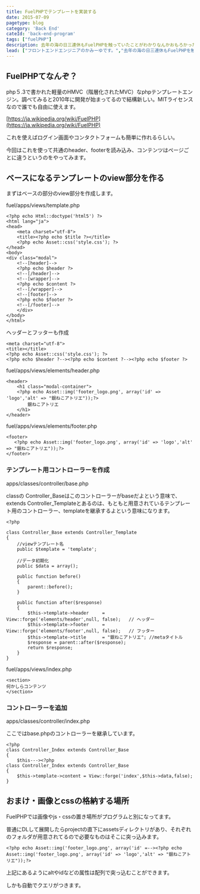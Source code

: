 ```yaml
---
title: FuelPHPでテンプレートを実装する
date: 2015-07-09
pagetype: blog
category: 'Back End'
cateId: 'back-end-program'
tags: ["fuelPHP"]
description: 去年の海の日三連休もFuelPHPを触っていたことがわかりなんかおもろかったです。とりあえず、FuelPHPでテンプレートを作ったのでまとめます。
lead: ["フロントエンドエンジニアのかみーゆです。","去年の海の日三連休もFuelPHPを触っていたことがわかりなんかおもろかったです。","とりあえず、FuelPHPでテンプレートを作ったのでまとめます。"]
---
```

## FuelPHPてなんぞ？
php５.3で書かれた軽量のHMVC（階層化されたMVC）なphpテンプレートエンジン。調べてみると2010年に開発が始まってるので結構新しい。MITライセンスなので誰でも自由に使えます。

[https://ja.wikipedia.org/wiki/FuelPHP](https://ja.wikipedia.org/wiki/FuelPHP)

これを使えばログイン画面やコンタクトフォームも簡単に作れるらしい。

今回はこれを使って共通のheader、footerを読み込み、コンテンツはページごとに違うというのをやってみます。
## ベースになるテンプレートのview部分を作る
まずはベースの部分のview部分を作成します。

fuel/apps/views/template.php
```
<?php echo Html::doctype('html5') ?>
<html lang="ja">
<head>
    <meta charset="utf-8">
    <title><?php echo $title ?></title>
    <?php echo Asset::css('style.css'); ?>
</head>
<body>
<div class="modal">
    <!--[header]-->
    <?php echo $header ?>
    <!--[/header]-->
    <!--[wrapper]-->
    <?php echo $content ?>
    <!--[/wrapper]-->
    <!--[footer]-->
    <?php echo $footer ?>
    <!--[/footer]-->
    </div>
</body>
</html>
```
ヘッダーとフッターも作成
```
<meta charset="utf-8">
<title></title>
<?php echo Asset::css('style.css'); ?>
<?php echo $header ?--><?php echo $content ?--><?php echo $footer ?>
```
fuel/apps/views/elements/header.php
```
<header>
    <h1 class="modal-container">
    <?php echo Asset::img('footer_logo.png', array('id' => 'logo','alt' => "銀ねこアトリエ"));?>
        銀ねこアトリエ
    </h1>
</header>
```
fuel/apps/views/elements/footer.php
```
<footer>
   <?php echo Asset::img('footer_logo.png', array('id' => 'logo','alt' => "銀ねこアトリエ"));?>
</footer>
```
### テンプレート用コントローラーを作成
apps/classes/controller/base.php

classの Controller_Baseはこのコントローラーがbaseだよという意味で、extends Controller_Templateとあるのは、もともと用意されているテンプレート用のコントローラー、templateを継承するよという意味になります。
```
<?php

class Controller_Base extends Controller_Template
{
    //viewテンプレート名
    public $template = 'template';

    //データ初期化
    public $data = array();

    public function before()
    {
        parent::before();
    }

    public function after($response)
    {
        $this->template->header     = View::forge('elements/header',null, false);   // ヘッダー
        $this->template->footer     = View::forge('elements/footer',null, false);   // フッター
        $this->template->title      = "銀ねこアトリエ"; //metaタイトル
        $response = parent::after($response);
        return $response;
    }
}
```
fuel/apps/views/index.php
```
<section>
何かしらコンテンツ
</section>
```
### コントローラーを追加
apps/classes/controller/index.php

ここではbase.phpのコントローラーを継承しています。
```
<?php
class Controller_Index extends Controller_Base
{
    $this---><?php
class Controller_Index extends Controller_Base
{
    $this->template->content = View::forge('index',$this->data,false);
}
```
## おまけ・画像とcssの格納する場所
FuelPHPでは画像やjs・cssの置き場所がプログラムと別になってます。

普通にDLして展開したらprojectの直下にassetsディレクトリがあり、それぞれのフォルダが用意されてるので必要なものはそこに突っ込みます。
```
<?php echo Asset::img('footer_logo.png', array('id' =--><?php echo Asset::img('footer_logo.png', array('id' => 'logo','alt' => "銀ねこアトリエ"));?>
```
上記にあるようにaltやidなどの属性は配列で突っ込むことができます。

しかも自動でクエリがつきます。
